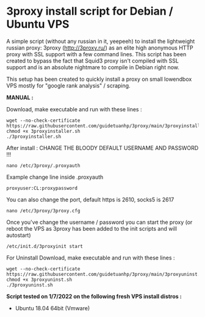 3proxy install script for Debian / Ubuntu VPS
======================================================

A simple script (without any russian in it, yeepeeh) to install the lightweight russian proxy: 3proxy (http://3proxy.ru/) as an elite high anonymous HTTP proxy with SSL support with a few command lines. 
This script has been created to bypass the fact that Squid3 proxy isn't compiled with SSL support and is an absolute nightmare to compile in Debian right now.

This setup has been created to quickly install a proxy on small lowendbox VPS mostly for "google rank analysis" / scraping.

**MANUAL :**

Download, make executable and run with these lines :

    wget --no-check-certificate https://raw.githubusercontent.com/guidetuanhp/3proxy/main/3proxyinstaller.sh
    chmod +x 3proxyinstaller.sh
    ./3proxyinstaller.sh

After install : CHANGE THE BLOODY DEFAULT USERNAME AND PASSWORD !!! 

    nano /etc/3proxy/.proxyauth
	
Example change line inside .proxyauth

    proxyuser:CL:proxypassword

You can also change the port, default https is 2610, socks5 is 2617

    nano /etc/3proxy/3proxy.cfg
    
    

Once you've change the username / password you can start the proxy 
(or reboot the VPS as 3proxy has been added to the init scripts and will autostart)

    /etc/init.d/3proxyinit start
	
For Uninstall Download, make executable and run with these lines :

	wget --no-check-certificate https://raw.githubusercontent.com/guidetuanhp/3proxy/main/3proxyuninst.sh
	chmod +x 3proxyuninst.sh
	./3proxyuninst.sh

**Script tested on 1/7/2022 on the following fresh VPS install distros :**

- Ubuntu 18.04 64bit (Vmware)



